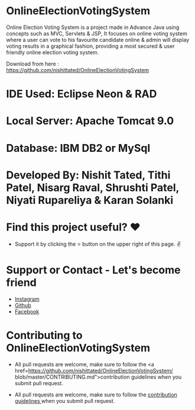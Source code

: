 # OnlineElectionVotingSystem
 
Online Election Voting System is a project made in Advance Java using concepts such as MVC, Servlets & JSP, It focuses on online voting system where a user can vote to his favourite candidate online & admin will display voting results in a graphical fashion, providing a most secured & user friendly online election voting system.

Download from here : https://github.com/nishittated/OnlineElectionVotingSystem

# IDE Used: Eclipse Neon & RAD
# Local Server: Apache Tomcat 9.0
# Database: IBM DB2 or MySql

# Developed By: Nishit Tated, Tithi Patel, Nisarg Raval, Shrushti Patel, Niyati Rupareliya & Karan Solanki

# Find this project useful? ❤️
* Support it by clicking the ⭐️ button on the upper right of this page. ✌️

# Support or Contact - Let's become friend
* <a href="https://www.instagram.com/nishit.tated/">Instagram</a>
* <a href="https://www.github.com/nishittated/">Github</a>
* <a href="https://www.facebook.com/nishit.tated/">Facebook</a>

# Contributing to OnlineElectionVotingSystem
* All pull requests are welcome, make sure to follow the <a href=https://github.com/nishittated/OnlineElectionVotingSystem/
blob/master/CONTRIBUTING.md">contribution guidelines </a>when you submit pull request.

* All pull requests are welcome, make sure to follow the <a href="https://github.com/nishittated/Sec-Tools/blob/master/CONTRIBUTING.MD">contribution guidelines </a>when you submit pull request.
